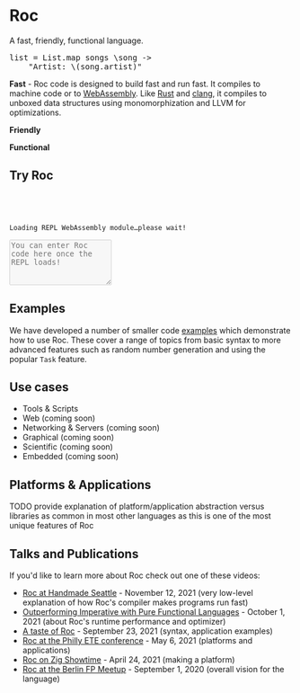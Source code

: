 <link rel="preconnect" href="https://fonts.googleapis.com">
<link rel="preconnect" href="https://fonts.gstatic.com" crossorigin>
<link href="https://fonts.googleapis.com/css2?family=PT+Serif:ital,wght@0,400;0,700;1,400;1,700&display=swap" rel="stylesheet">
<link rel="preconnect" href="https://fonts.googleapis.com">
<link rel="preconnect" href="https://fonts.gstatic.com" crossorigin>
<link href="https://fonts.googleapis.com/css2?family=Merriweather:ital,wght@0,400;0,700;1,700&family=PT+Serif:ital,wght@0,400;0,700;1,400;1,700&display=swap" rel="stylesheet">
<link rel="preconnect" href="https://fonts.googleapis.com">
<link rel="preconnect" href="https://fonts.gstatic.com" crossorigin>
<link href="https://fonts.googleapis.com/css2?family=Merriweather+Sans:ital,wght@0,400;0,500;0,600;0,700;0,800;1,400;1,500;1,600;1,700;1,800&family=Merriweather:ital,wght@0,400;0,700;1,700&family=PT+Serif:ital,wght@0,400;0,700;1,400;1,700&display=swap" rel="stylesheet">
<link rel="preconnect" href="https://fonts.googleapis.com">
<link rel="preconnect" href="https://fonts.gstatic.com" crossorigin>
<link href="https://fonts.googleapis.com/css2?family=Merriweather+Sans:ital,wght@0,400;0,500;0,600;0,700;0,800;1,400;1,500;1,600;1,700;1,800&family=Merriweather:ital,wght@0,400;0,700;1,700&family=PT+Sans:ital,wght@0,400;0,700;1,400;1,700&family=PT+Serif:ital,wght@0,400;0,700;1,400;1,700&display=swap" rel="stylesheet">
<link rel="preconnect" href="https://fonts.googleapis.com">
<link rel="preconnect" href="https://fonts.gstatic.com" crossorigin>
<link href="https://fonts.googleapis.com/css2?family=Fira+Sans:ital,wght@0,300;0,400;1,300;1,400&family=Merriweather+Sans:ital,wght@0,400;0,500;0,600;0,700;0,800;1,400;1,500;1,600;1,700;1,800&family=Merriweather:ital,wght@0,400;0,700;1,700&family=PT+Sans:ital,wght@0,400;0,700;1,400;1,700&family=PT+Serif:ital,wght@0,400;0,700;1,400;1,700&display=swap" rel="stylesheet">
<link rel="preconnect" href="https://fonts.googleapis.com">
<link rel="preconnect" href="https://fonts.gstatic.com" crossorigin>
<link href="https://fonts.googleapis.com/css2?family=Fira+Sans:ital,wght@0,300;0,400;1,300;1,400&family=Merriweather+Sans:ital,wght@0,400;0,500;0,600;0,700;0,800;1,400;1,500;1,600;1,700;1,800&family=Merriweather:ital,wght@0,400;0,700;1,700&family=PT+Sans:ital,wght@0,400;0,700;1,400;1,700&family=PT+Serif:ital,wght@0,400;0,700;1,400;1,700&family=Ubuntu:ital,wght@0,400;0,500;0,700;1,300;1,400;1,500;1,700&display=swap" rel="stylesheet">
<link rel="preconnect" href="https://fonts.googleapis.com">
<link rel="preconnect" href="https://fonts.gstatic.com" crossorigin>
<link href="https://fonts.googleapis.com/css2?family=Source+Sans+3:ital,wght@0,400;0,500;0,600;0,700;0,800;0,900;1,400;1,500;1,600;1,700;1,800;1,900&display=swap" rel="stylesheet">

<h1 id="homepage-h1">Roc</h1>

<p id="tagline">A fast, friendly, functional language.</p>

<!-- This exact sample was chosen for several reasons:

1. It's plausible to figure out what it's doing even if you don't know the language yet.
2. It uses a higher-order function, giving a functional first impression.
3. It shows some things not found in most mainstream languages, e.g. function calls without parens, lambda syntax.
4. It shows some things not found in most FP languages, e.g. string interpolation, passing a lambda without `<|` or `$`
5. It's horizontally small enough that it can be read on mobile without a scroll bar or shrinking the font size.
-->
<pre id="first-code-sample"><samp class="code-snippet">list <span class="kw">=</span> List<span class="punctuation section">.</span>map songs <span class="kw">\</span>song <span class="kw">-></span>
    <span class="string">"Artist: </span><span class="kw">\(</span>song<span class="punctuation section">.</span>artist<span class="kw">)</span><span class="string">"</span></samp></pre>

<p><b>Fast</b> - Roc code is designed to build fast and run fast. It compiles to machine code or to <a href="https://webassembly.org/">WebAssembly</a>. Like <a href="https://rust-lang.org">Rust</a> and <a href="https://clang.llvm.org/">clang</a>, it compiles to unboxed data structures using monomorphization and LLVM for optimizations.</p>
<p><b>Friendly</b></p>
<p><b>Functional</b></p>

## Try Roc

<link rel="stylesheet" href="/wip/repl.css" />
<div id="repl">
<code class="history">
  <div id="help-text"></div>
  <div id="history-text"><div id="loading-message">Loading REPL WebAssembly module…please wait!</div></div>
</code>
<section id="source-input-wrapper">
  <textarea rows="5" autofocus id="source-input" placeholder="You can enter Roc code here once the REPL loads!"
    disabled></textarea>
</section>
</div>
<script type="module" src="/wip/repl.js"></script>
</div>

## Examples

We have developed a number of smaller code [examples](https://github.com/roc-lang/examples) which demonstrate how to use Roc. These cover a range of topics from basic syntax to more advanced features such as random number generation and using the popular `Task` feature.

## Use cases

-   Tools & Scripts
-   Web (coming soon)
-   Networking & Servers (coming soon)
-   Graphical (coming soon)
-   Scientific (coming soon)
-   Embedded (coming soon)

## Platforms & Applications

TODO provide explanation of platform/application abstraction versus libraries as common in most other languages as this is one of the most unique features of Roc

## Talks and Publications

If you'd like to learn more about Roc check out one of these videos:

*   [Roc at Handmade Seattle](https://media.handmade-seattle.com/roc-lang) - November 12, 2021 (very low-level explanation of how Roc's compiler makes programs run fast)
*   [Outperforming Imperative with Pure Functional Languages](https://youtu.be/vzfy4EKwG_Y) - October 1, 2021 (about Roc's runtime performance and optimizer)
*   [A taste of Roc](https://youtu.be/6qzWm_eoUXM) - September 23, 2021 (syntax, application examples)
*   [Roc at the Philly ETE conference](https://youtu.be/cpQwtwVKAfU?t=75) - May 6, 2021 (platforms and applications)
*   [Roc on Zig Showtime](https://youtu.be/FMyyYdFSOHA) - April 24, 2021 (making a platform)
*   [Roc at the Berlin FP Meetup](https://youtu.be/ZnYa99QoznE?t=4790) - September 1, 2020 (overall vision for the language)
